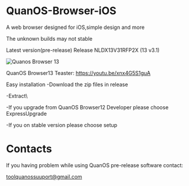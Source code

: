 # QuanOS-Browser-iOS
A web browser designed for iOS,simple design and more

The unknown builds may not stable


Latest version(pre-release) Release NLDX13V31RFP2X (13 v3.1)

![Quanos Browser 13](https://user-images.githubusercontent.com/107976829/175765240-13be212f-e0f6-4705-bd82-eb53c7465cb8.png)


QuanOS Browser13 Teaster:
https://youtu.be/xnx4G5S1guA

Easy installation
-Download the zip files in release

-Extract\

-If you upgrade from QuanOS Browser12 Developer please choose ExpressUpgrade

-If you on stable version please choose setup

# Contacts

If you having problem while using QuanOS pre-release software contact:

toolquanossuuport@gmail.com

